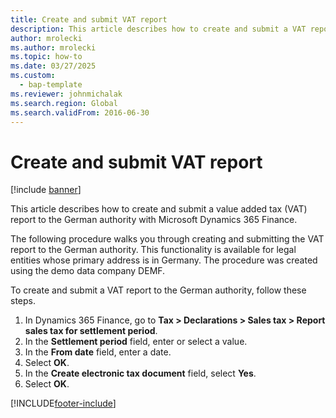 ```yaml
--- 
title: Create and submit VAT report
description: This article describes how to create and submit a VAT report to the German authority with Microsoft Dynamics 365 Finance.
author: mrolecki
ms.author: mrolecki
ms.topic: how-to
ms.date: 03/27/2025
ms.custom: 
  - bap-template
ms.reviewer: johnmichalak
ms.search.region: Global
ms.search.validFrom: 2016-06-30
---
```


# Create and submit VAT report

[!include [banner](../../includes/banner.md)]

This article describes how to create and submit a value added tax (VAT) report to the German authority with Microsoft Dynamics 365 Finance.

The following procedure walks you through creating and submitting the VAT report to the German authority. This functionality is available for legal entities whose primary address is in Germany. The procedure was created using the demo data company DEMF.

To create and submit a VAT report to the German authority, follow these steps.

1. In Dynamics 365 Finance, go to **Tax \> Declarations \> Sales tax \> Report sales tax for settlement period**.
1. In the **Settlement period** field, enter or select a value.
1. In the **From date** field, enter a date.
1. Select **OK**.
1. In the **Create electronic tax document** field, select **Yes**.
1. Select **OK**.



[!INCLUDE[footer-include](../../../includes/footer-banner.md)]
